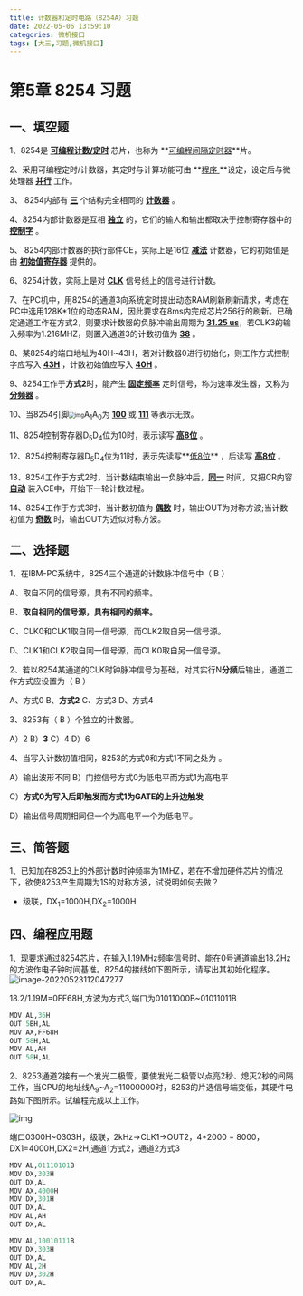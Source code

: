 ```yaml
---
title: 计数器和定时电路（8254A）习题
date: 2022-05-06 13:59:10
categories: 微机接口
tags: [大三,习题,微机接口]
---
```


# **第5章 8254 习题**

## 一、填空题

1、8254是 <u>**可编程计数/定时**</u> 芯片，也称为 **<u>可编程间隔定时器</u>**片。

2、采用可编程定时/计数器，其定时与计算功能可由 **<u>程序 </u>**设定，设定后与微处理器 <u>**并行**</u> 工作。

3、 8254内部有 **<u>三</u>** 个结构完全相同的 **<u>计数器</u>** 。

4、8254内部计数器是互相 **<u>独立</u>** 的，它们的输人和输出都取决于控制寄存器中的 **<u>控制字</u>** 。

5、 8254内部计数器的执行部件CE，实际上是16位  **<u>减法</u>** 计数器，它的初始值是由 **<u>初始值寄存器</u>** 提供的。

6、8254计数，实际上是对 **<u>CLK</u>** 信号线上的信号进行计数。

7、在PC机中，用8254的通道3向系统定时提出动态RAM刷新刷新请求，考虑在PC中选用128K\*1位的动态RAM，因此要求在8ms内完成芯片256行的刷新。已确定通道工作在方式2，则要求计数器的负脉冲输出周期为 **<u>31.25 us</u>**，若CLK3的输入频率为1.216MHZ，则置入通道3的计数初值为 **<u>38</u>** 。

8、某8254的端口地址为40H\~43H，若对计数器0进行初始化，则工作方式控制字应写入 **<u>43H</u>** ，计数初始值应写入 **<u>40H</u>** 。

9、8254工作于**方式2**时，能产生 **<u>固定频率</u>** 定时信号，称为速率发生器，又称为  **<u>分频器</u>** 。

10、当8254引脚<img src="C:\Users\Fjunhao\Documents\学习资料\微机接口\复习笔记+课后题\clip_image002.png" alt="img" style="zoom: 67%;" />A<sub>1</sub>A<sub>0</sub>为 **<u>100</u>** 或 **<u>111</u>** 等表示无效。

11、8254控制寄存器D<sub>5</sub>D<sub>4</sub>位为10时，表示读写 **<u>高8位</u>** 。

12、8254控制寄存器D<sub>5</sub>D<sub>4</sub>位为11时，表示先读写**<u>低8位</u>** ，后读写 **<u>高8位</u>** 。

13、8254工作于方式2时，当计数结束输出一负脉冲后，**<u>同一</u>** 时间，又把CR内容 **<u>自动</u>** 装入CE中，开始下一轮计数过程。

14、8254工作于方式3时，当计数初值为 **<u>偶数</u>** 时，输出OUT为对称方波;当计数初值为 **<u>奇数</u>** 时，输出OUT为近似对称方波。

## 二、选择题

1、在IBM-PC系统中，8254三个通道的计数脉冲信号中（ B ）

A、取自不同的信号源，具有不同的频率。

B、**取自相同的信号源，具有相同的频率。**

C、CLK0和CLK1取自同一信号源，而CLK2取自另一信号源。

D、CLK1和CLK2取自同一信号源，而CLK0取自另一信号源。

2、若以8254某通道的CLK时钟脉冲信号为基础，对其实行N**分频**后输出，通道工作方式应设置为（ B ）

A、方式0 B、**方式2** C、方式3 D、方式4

3、8253有（ B ）个独立的计数器。

A）2 B）**3** C）4 D）6

4、当写入计数初值相同，8253的方式0和方式1不同之处为 。

A）输出波形不同 B）门控信号方式0为低电平而方式1为高电平

C）**方式0为写入后即触发而方式1为GATE的上升边触发**

D）输出信号周期相同但一个为高电平一个为低电平。

## **三、简答题**

1、已知加在8253上的外部计数时钟频率为1MHZ，若在不增加硬件芯片的情况下，欲使8253产生周期为1S的对称方波，试说明如何去做？

- 级联，DX<sub>1</sub>=1000H,DX<sub>2</sub>=1000H

## **四、编程应用题**

1、现要求通过8254芯片，在输入1.19MHz频率信号时、能在0号通道输出18.2Hz的方波作电子钟时间基准。8254的接线如下图所示，请写出其初始化程序。![image-20220523112047277](https://mewtiger-1311904225.cos.ap-nanjing.myqcloud.com/post/image-20220523112047277.png)

18.2/1.19M=0FF68H,方波为方式3,端口为01011000B~01011011B

```ASN.1
MOV AL,36H
OUT 5BH,AL
MOV AX,FF68H
OUT 58H,AL
MOV AL,AH
OUT 58H,AL
```

2、8253通道2接有一个发光二极管，要使发光二极管以点亮2秒、熄灭2秒的间隔工作，当CPU的地址线A<sub>9</sub>~A<sub>2</sub>=11000000时，8253的片选信号端变低，其硬件电路如下图所示。试编程完成以上工作。

![img](https://mewtiger-1311904225.cos.ap-nanjing.myqcloud.com/post/clip_image002-16518279338625.jpg)

端口0300H~0303H，级联，2kHz→CLK1→OUT2，4*2000 = 8000，DX1=4000H,DX2=2H,通道1方式2，通道2方式3

```ASN.1
MOV AL,01110101B
MOV DX,303H
OUT DX,AL
MOV AX,4000H
MOV DX,301H
OUT DX,AL
MOV AL,AH
OUT DX,AL

MOV AL,10010111B
MOV DX,303H
OUT DX,AL
MOV AL,2H
MOV DX,302H
OUT DX,AL
```
